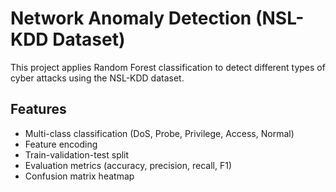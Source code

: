 
# Network Anomaly Detection (NSL-KDD Dataset)

This project applies Random Forest classification to detect different types of cyber attacks using the NSL-KDD dataset.

## Features
- Multi-class classification (DoS, Probe, Privilege, Access, Normal)
- Feature encoding
- Train-validation-test split
- Evaluation metrics (accuracy, precision, recall, F1)
- Confusion matrix heatmap

